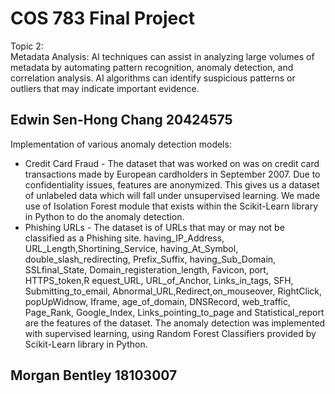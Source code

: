 # COS 783 Final Project
Topic 2:<br>
 Metadata Analysis: AI techniques can assist in analyzing large volumes of metadata by automating pattern recognition, anomaly detection, and correlation analysis. AI algorithms can identify suspicious patterns or outliers that may indicate important evidence.

## Edwin Sen-Hong Chang 20424575
Implementation of various anomaly detection models:
- Credit Card Fraud - The dataset that was worked on was on credit card transactions made by European cardholders in September 2007. Due to confidentiality issues, features are anonymized. This gives us a dataset of unlabeled data which will fall under unsupervised learning. We made use of Isolation Forest module that exists within the Scikit-Learn library in Python to do the anomaly detection.
- Phishing URLs - The dataset is of URLs that may or may not be classified as a Phishing site. having_IP_Address, URL_Length,Shortining_Service, having_At_Symbol, double_slash_redirecting, Prefix_Suffix, having_Sub_Domain, SSLfinal_State, Domain_registeration_length, Favicon, port, HTTPS_token,R equest_URL, URL_of_Anchor, Links_in_tags, SFH, Submitting_to_email, Abnormal_URL,Redirect,on_mouseover, RightClick, popUpWidnow, Iframe, age_of_domain, DNSRecord, web_traffic, Page_Rank, Google_Index, Links_pointing_to_page and Statistical_report are the features of the dataset. The anomaly detection was implemented with supervised learning, using Random Forest Classifiers provided by Scikit-Learn library in Python.

## Morgan Bentley 18103007
